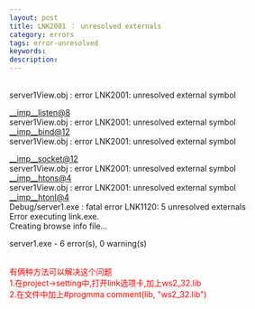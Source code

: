 ```yaml
---
layout: post
title: LNK2001 ： unresolved externals
category: errors
tags: error-unresolved
keywords: 
description: 
---
```


\
 server1View.obj : error LNK2001: unresolved external symbol

<__imp__listen@8><span class="Apple-converted-space"> </span>\
 server1View.obj : error LNK2001: unresolved external symbol<span
class="Apple-converted-space"> </span><__imp__bind@12><span
class="Apple-converted-space"> </span>\
 server1View.obj : error LNK2001: unresolved external symbol

<__imp__socket@12><span class="Apple-converted-space"> </span>\
 server1View.obj : error LNK2001: unresolved external symbol<span
class="Apple-converted-space"> </span><__imp__htons@4><span
class="Apple-converted-space"> </span>\
 server1View.obj : error LNK2001: unresolved external symbol<span
class="Apple-converted-space"> </span><__imp__htonl@4><span
class="Apple-converted-space"> </span>\
 Debug/server1.exe : fatal error LNK1120: 5 unresolved externals<span
class="Apple-converted-space"> </span>\
 Error executing link.exe.<span class="Apple-converted-space"> </span>\
 Creating browse info file...

server1.exe - 6 error(s), 0 warning(s)

\
 <span style="color:#ff0000;">有俩种方法可以解决这个问题<span
class="Apple-converted-space"> </span></span>\
 <span
style="color:#ff0000;">1.在project-\>setting中,打开link选项卡,加上ws2\_32.lib<span
class="Apple-converted-space"> </span></span>\
 <span style="color:#ff0000;">2.在文件中加上\#progmma comment(lib,
"ws2\_32.lib")</span>

 








